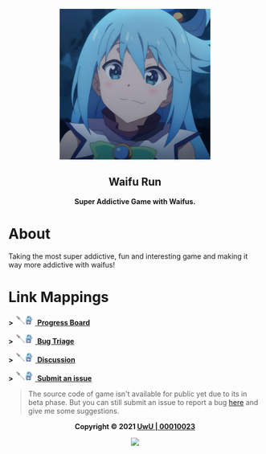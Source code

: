 <p align="center"><img height="300" width="300" src="./assets/logo.jpg"/></p>

<h2 align="center"><b>Waifu Run</b></h2>

<p align="center"><b>Super Addictive Game with Waifus.</b></p>

<h1>About</h1>

Taking the most super addictive, fun and interesting game and making it way more addictive with waifus!

<h1>Link Mappings</h1>

<b>&gt;</b> <a href="https://github.com/00010023/waifu.run/projects/1"><img height="20" width="40" src="./assets/logo.png"> <b>Progress Board</b></a>

<b>&gt;</b> <a href="https://github.com/00010023/waifu.run/projects/2"><img height="20" width="40" src="./assets/logo.png"> <b>Bug Triage</b></a>

<b>&gt;</b> <a href="https://github.com/00010023/waifu.run/discussions"><img height="20" width="40" src="./assets/logo.png"> <b>Discussion</b></a>

<b>&gt;</b> <a href="https://github.com/00010023/waifu.run/issues/new/choose"><img height="20" width="40" src="./assets/logo.png"> <b>Submit an issue</b></a>

> The source code of game isn't available for public yet due to its in beta phase. But you can still submit an issue to report a bug [here](https://github.com/mad-maids/maid.ts/issues/new) and give me some suggestions.

<p align="center"><b>Copyright &copy; 2021 <a href="https://uwussi.moe" target="_blank">UwU | 00010023</a></b></p>

<p align="center"><a href="https://github.com/00010023/waifu.run/blob/main/LICENSE"><img src="https://img.shields.io/static/v1.svg?style=flat-square&label=License&message=CC0-1.0&logoColor=eceff4&logo=github&colorA=3698FF&colorB=ffffff"/></a></p>
